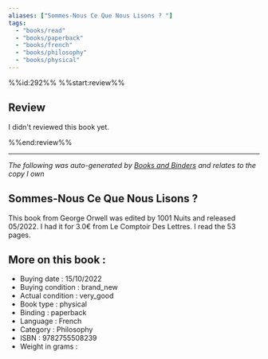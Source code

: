 ```yaml
---
aliases: ["Sommes-Nous Ce Que Nous Lisons ? "] 
tags: 
  - "books/read" 
  - "books/paperback" 
  - "books/french"
  - "books/philosophy"
  - "books/physical"
---
```

%%id:292%%
%%start:review%%
## Review
I didn't reviewed this book yet. 

%%end:review%%

---
_The following was auto-generated by [Books and Binders](Books%20and%20Binders.md) and relates to the copy I own_
## Sommes-Nous Ce Que Nous Lisons ? 
This book from George Orwell was edited by 1001 Nuits and released 05/2022. I had it for 3.0€ from Le Comptoir Des Lettres. I read the 53 pages.

## More on this book :
- Buying date : 15/10/2022
- Buying condition : brand_new
- Actual condition : very_good
- Book type : physical
- Binding : paperback
- Language : French
- Category : Philosophy
- ISBN : 9782755508239
- Weight in grams : 
